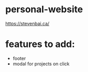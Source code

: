 # personal-website
https://stevenbai.ca/

# features to add: 

- footer
- modal for projects on click
